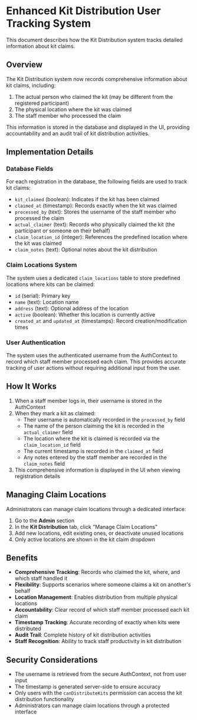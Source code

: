 # Enhanced Kit Distribution User Tracking System

This document describes how the Kit Distribution system tracks detailed information about kit claims.

## Overview

The Kit Distribution system now records comprehensive information about kit claims, including:

1. The actual person who claimed the kit (may be different from the registered participant)
2. The physical location where the kit was claimed
3. The staff member who processed the claim

This information is stored in the database and displayed in the UI, providing accountability and an audit trail of kit distribution activities.

## Implementation Details

### Database Fields

For each registration in the database, the following fields are used to track kit claims:

- `kit_claimed` (boolean): Indicates if the kit has been claimed
- `claimed_at` (timestamp): Records exactly when the kit was claimed
- `processed_by` (text): Stores the username of the staff member who processed the claim
- `actual_claimer` (text): Records who physically claimed the kit (the participant or someone on their behalf)
- `claim_location_id` (integer): References the predefined location where the kit was claimed
- `claim_notes` (text): Optional notes about the kit distribution

### Claim Locations System

The system uses a dedicated `claim_locations` table to store predefined locations where kits can be claimed:

- `id` (serial): Primary key
- `name` (text): Location name
- `address` (text): Optional address of the location
- `active` (boolean): Whether this location is currently active
- `created_at` and `updated_at` (timestamps): Record creation/modification times

### User Authentication

The system uses the authenticated username from the AuthContext to record which staff member processed each claim. This provides accurate tracking of user actions without requiring additional input from the user.

## How It Works

1. When a staff member logs in, their username is stored in the AuthContext
2. When they mark a kit as claimed:
   - Their username is automatically recorded in the `processed_by` field
   - The name of the person claiming the kit is recorded in the `actual_claimer` field
   - The location where the kit is claimed is recorded via the `claim_location_id` field
   - The current timestamp is recorded in the `claimed_at` field
   - Any notes entered by the staff member are recorded in the `claim_notes` field
3. This comprehensive information is displayed in the UI when viewing registration details

## Managing Claim Locations

Administrators can manage claim locations through a dedicated interface:

1. Go to the **Admin** section
2. In the **Kit Distribution** tab, click "Manage Claim Locations"
3. Add new locations, edit existing ones, or deactivate unused locations
4. Only active locations are shown in the kit claim dropdown

## Benefits

- **Comprehensive Tracking**: Records who claimed the kit, where, and which staff handled it
- **Flexibility**: Supports scenarios where someone claims a kit on another's behalf
- **Location Management**: Enables distribution from multiple physical locations
- **Accountability**: Clear record of which staff member processed each kit claim
- **Timestamp Tracking**: Accurate recording of exactly when kits were distributed
- **Audit Trail**: Complete history of kit distribution activities
- **Staff Recognition**: Ability to track staff productivity in kit distribution

## Security Considerations

- The username is retrieved from the secure AuthContext, not from user input
- The timestamp is generated server-side to ensure accuracy
- Only users with the `canDistributeKits` permission can access the kit distribution functionality
- Administrators can manage claim locations through a protected interface
